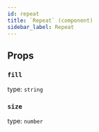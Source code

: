 ```yaml
---
id: repeat
title: `Repeat` (component)
sidebar_label: Repeat
---
```



Props
-----

### `fill`

type: `string`


### `size`

type: `number`

